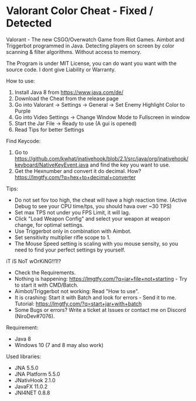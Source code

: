 # Valorant Color Cheat - Fixed / Detected
Valorant - The new CSGO/Overwatch Game from Riot Games.
Aimbot and Triggerbot programmed in Java. Detecting players on screen by color scanning & filter algorithms. 
Without access to memory.

The Program is under MIT License, you can do want you want with the source code. I dont give Liability or Warranty.

How to use:
1. Install Java 8 from https://www.java.com/de/
2. Download the Cheat from the release page
3. Go into Valorant -> Settings -> General -> Set Enemy Highlight Color to Purple
4. Go into Video Settings -> Change Window Mode to Fullscreen in window
5. Start the Jar File -> Ready to use (A gui is opened)
6. Read Tips for better Settings

Find Keycode:
1. Go to https://github.com/kwhat/jnativehook/blob/2.1/src/java/org/jnativehook/keyboard/NativeKeyEvent.java and find the key you want to use.
2. Get the Hexnumber and convert it do decimal. How? https://lmgtfy.com/?q=hex+to+decimal+converter

Tips:
- Do not set fov too high, the cheat will have a high reaction time. (Active Debug to see your CPU time/tps, you should hava over ~30 TPS)
- Set max TPS not under you FPS Limit, it will lag.
- Click "Load Weapon Config" and select your weapon at weapon change, for optimal settings.
- Use Triggerbot only in combination with Aimbot.
- Set sensitivity multiplier rifle scope to 1.
- The Mouse Speed setting is scaling with you mouse sensity, so you need to find your perfect settings by yourself.

iT iS NoT wOrKiNG!!1!?
- Check the Requirements.
- Nothing is happening: https://lmgtfy.com/?q=jar+file+not+starting - Try to start it with CMD/Batch.
- Aimbot/Triggerbot not working: Read "How to use".
- It is crashing: Start it with Batch and look for errors - Send it to me. Tutorial: https://lmgtfy.com/?q=start+jar+with+batch
- Some Bugs or errors? Write a ticket at Issues or contact me on Discord (NiroDev#7076).

Requirement:
- Java 8
- Windows 10 (7 and 8 may also work)

Used libraries:
- JNA 5.5.0
- JNA Platform 5.5.0
- JNativHook 2.1.0
- JavaFX 11.0.2
- JNI4NET 0.8.8
